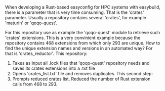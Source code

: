 When developing a Rust-based easyconfig for HPC systems with easybuild, there is a parameter that is very time consuming. That is the 'crates' parameter. Usually a repository contains several 'crates', for example 'maturin' or 'qoqo-quest'.

For this repository use as example the 'qoqo-quest' module to retrieve such 'crates' extensions. This is a very convinient example because the repository contains 468 extensions from which only 293 are unique. How to find the unique extension names and versions in an automated way? For that is 'crates_reductor'. This repository:

1. Takes as input all .lock files that 'qoqo-quest' repository needs and saves its crates extensions into a .txt file
2. Opens 'crates_list.txt' file and removes duplicates. This second step:
3. Prompts reduced crates list. Reduced the number of Rust extension calls from 468 to 293.
